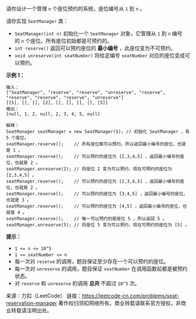 请你设计一个管理 ```n``` 个座位预约的系统，座位编号从 ```1``` 到 ```n``` 。

请你实现 ```SeatManager``` 类：

* ```SeatManager(int n)``` 初始化一个 ```SeatManager``` 对象，它管理从 ```1``` 到 ```n``` 编号的 ```n``` 个座位。所有座位初始都是可预约的。
* ```int reserve()``` 返回可以预约座位的 **最小编号** ，此座位变为不可预约。
* ```void unreserve(int seatNumber)``` 将给定编号 ```seatNumber``` 对应的座位变成可以预约。
 

**示例 1：**
```
输入：
["SeatManager", "reserve", "reserve", "unreserve", "reserve", "reserve", "reserve", "reserve", "unreserve"]
[[5], [], [], [2], [], [], [], [], [5]]
输出：
[null, 1, 2, null, 2, 3, 4, 5, null]

解释：
SeatManager seatManager = new SeatManager(5); // 初始化 SeatManager ，有 5 个座位。
seatManager.reserve();    // 所有座位都可以预约，所以返回最小编号的座位，也就是 1 。
seatManager.reserve();    // 可以预约的座位为 [2,3,4,5] ，返回最小编号的座位，也就是 2 。
seatManager.unreserve(2); // 将座位 2 变为可以预约，现在可预约的座位为 [2,3,4,5] 。
seatManager.reserve();    // 可以预约的座位为 [2,3,4,5] ，返回最小编号的座位，也就是 2 。
seatManager.reserve();    // 可以预约的座位为 [3,4,5] ，返回最小编号的座位，也就是 3 。
seatManager.reserve();    // 可以预约的座位为 [4,5] ，返回最小编号的座位，也就是 4 。
seatManager.reserve();    // 唯一可以预约的是座位 5 ，所以返回 5 。
seatManager.unreserve(5); // 将座位 5 变为可以预约，现在可预约的座位为 [5] 。
```

**提示：**

* ```1 <= n <= 10^5```
* ```1 <= seatNumber <= n```
* 每一次对 ```reserve``` 的调用，题目保证至少存在一个可以预约的座位。
* 每一次对 ```unreserve``` 的调用，题目保证 ```seatNumber``` 在调用函数前都是被预约状态。
* 对 ```reserve``` 和 ```unreserve``` 的调用 **总共** 不超过 ```10^5``` 次。

来源：力扣（LeetCode）
链接：https://leetcode-cn.com/problems/seat-reservation-manager
著作权归领扣网络所有。商业转载请联系官方授权，非商业转载请注明出处。